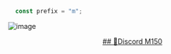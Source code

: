 ```js
  const prefix = "m";
  ```

![image](https://user-images.githubusercontent.com/87193132/181395918-f53a0589-a099-4d6f-93ac-7b9885693366.png)

<p align="center"><a href="https://discord.gg/7qeYfjC">## 📌Discord M150</a></p>
